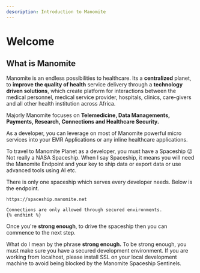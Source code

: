 ```yaml
---
description: Introduction to Manomite
---
```


# Welcome

## What is Manomite

Manomite is an endless possibilities to healthcare. Its a **centralized** planet, to **improve the quality of health** service delivery through a **technology driven solutions**, which create platform for interactions between the medical personnel, medical service provider, hospitals, clinics, care-givers and all other health institution across Africa.

Majorly Manomite focuses on **Telemedicine, Data Managements, Payments, Research, Connections and Healthcare Security.**

As a developer, you can leverage on most of Manomite powerful micro services into your EMR Applications or any inline healthcare applications.

To travel to Manomite Planet as a developer, you must have a Spaceship 😜 Not really a NASA Spaceship. When I say Spaceship, it means you will need the Manomite Endpoint and your key to ship data or export data or use advanced tools using AI etc.

There is only one spaceship which serves every developer needs. Below is the endpoint.

```
https://spaceship.manomite.net
```

```
Connections are only allowed through secured environments.
{% endhint %}
```

Once you're **strong enough**, to drive the spaceship then you can commence to the next step.

What do I mean by the phrase **strong enough.** To be strong enough, you must make sure you have a secured development environment. If you are working from localhost, please install SSL on your local development machine to avoid being blocked  by the Manomite Spaceship Sentinels.
